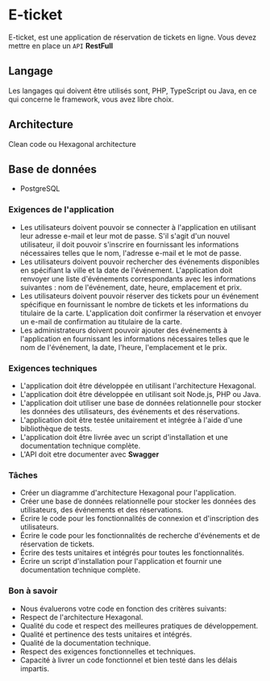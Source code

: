 # E-ticket
E-ticket, est une application de réservation de tickets en ligne. Vous devez mettre en place un `API` **RestFull**

## Langage
Les langages qui doivent être utilisés sont, PHP, TypeScript ou Java, en ce qui concerne le framework, vous avez libre choix.

## Architecture
Clean code ou Hexagonal architecture

## Base de données
- PostgreSQL

### Exigences de l'application
* Les utilisateurs doivent pouvoir se connecter à l'application en utilisant leur adresse e-mail et leur mot de passe. S'il s'agit d'un nouvel utilisateur, il doit pouvoir s'inscrire en fournissant les informations nécessaires telles que le nom, l'adresse e-mail et le mot de passe.
* Les utilisateurs doivent pouvoir rechercher des événements disponibles en spécifiant la ville et la date de l'événement. L'application doit renvoyer une liste d'événements correspondants avec les informations suivantes : nom de l'événement, date, heure, emplacement et prix.
* Les utilisateurs doivent pouvoir réserver des tickets pour un événement spécifique en fournissant le nombre de tickets et les informations du titulaire de la carte. L'application doit confirmer la réservation et envoyer un e-mail de confirmation au titulaire de la carte.
* Les administrateurs doivent pouvoir ajouter des événements à l'application en fournissant les informations nécessaires telles que le nom de l'événement, la date, l'heure, l'emplacement et le prix.

### Exigences techniques
* L'application doit être développée en utilisant l'architecture Hexagonal.
* L'application doit être développée en utilisant soit Node.js, PHP ou Java.
* L'application doit utiliser une base de données relationnelle pour stocker les données des utilisateurs, des événements et des réservations.
* L'application doit être testée unitairement et intégrée à l'aide d'une bibliothèque de tests.
* L'application doit être livrée avec un script d'installation et une documentation technique complète.
* L'API doit etre documenter avec **Swagger**

### Tâches
* Créer un diagramme d'architecture Hexagonal pour l'application.
* Créer une base de données relationnelle pour stocker les données des utilisateurs, des événements et des réservations.
* Écrire le code pour les fonctionnalités de connexion et d'inscription des utilisateurs.
* Écrire le code pour les fonctionnalités de recherche d'événements et de réservation de tickets.
* Écrire des tests unitaires et intégrés pour toutes les fonctionnalités.
* Écrire un script d'installation pour l'application et fournir une documentation technique complète.

### Bon à savoir
* Nous évaluerons votre code en fonction des critères suivants:
* Respect de l'architecture Hexagonal.
* Qualité du code et respect des meilleures pratiques de développement.
* Qualité et pertinence des tests unitaires et intégrés.
* Qualité de la documentation technique.
* Respect des exigences fonctionnelles et techniques.
* Capacité à livrer un code fonctionnel et bien testé dans les délais impartis.